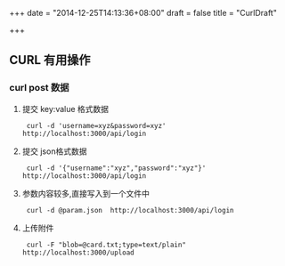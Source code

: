 +++
date = "2014-12-25T14:13:36+08:00"
draft = false
title = "CurlDraft"

+++

## CURL 有用操作
### curl post 数据

1. 提交 key:value 格式数据
	
		curl -d 'username=xyz&password=xyz' http://localhost:3000/api/login
2. 提交 json格式数据

		curl -d '{"username":"xyz","password":"xyz"}' http://localhost:3000/api/login
3. 参数内容较多,直接写入到一个文件中

		curl -d @param.json  http://localhost:3000/api/login
4. 上传附件

		curl -F "blob=@card.txt;type=text/plain" http://localhost:3000/upload
<!--more-->
